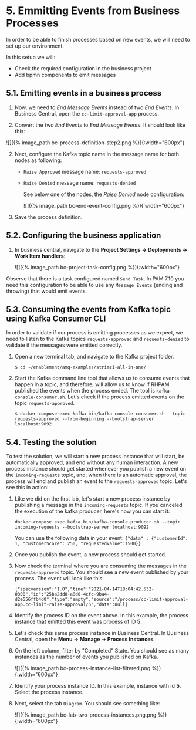 # 5. Emmitting Events from Business Processes

In order to be able to finish processes based on new events, we will need to set up our environment.

In this setup we will:

- Check the required configuration in the business project
- Add bpmn components to emit messages

## 5.1. Emitting events in a business process

1. Now, we need to _End Message Events_  instead of two _End Events_. In Business Central, open the `cc-limit-approval-app` process.

2. Convert the two _End Events_ to _End Message Events_. It should look like this:

  ![]({% image_path bc-process-definition-step2.png %}){:width="600px"}

2. Next, configure the Kafka topic name in the message name for both nodes as following:

	  * `Raise Approved` message name: `requests-approved`
	  * `Raise Denied` message name: `requests-denied`

		See below one of the nodes, the _Raise Denied_ node configuration:

	  	![]({% image_path bc-end-event-config.png %}){:width="600px"}

3. 	Save the process definition.

## 5.2. Configuring the business application

1. In business central, navigate to the **Project Settings -> Deployments -> Work Item handlers**: 

 	 ![]({% image_path bc-project-task-config.png %}){:width="600px"}

Observe that there is a task configured named `Send Task`. In PAM 7.10 you need this configuration to be able to use any `Message Events` (ending and throwing) that would emit events. 

## 5.3. Consuming the events from Kafka topic using Kafka Consumer CLI

In order to validate if our process is emitting processes as we expect, we need to listen to the Kafka topics `requests-approved` and `requests-denied` to validate if the messages were emitted correctly.


1. Open a new terminal tab, and navigate to the Kafka project folder. 

	```
	$ cd ~/enablement/amq-examples/strimzi-all-in-one/
	```

2. Start the Kafka command line tool that allows us to consume events that happen in a topic, and therefore, will allow us to know if RHPAM published the events when the process ended. The tool is `kafka-console-consumer.sh`. Let's check if the process emitted events on the topic `requests-approved`.

	```
	$ docker-compose exec kafka bin/kafka-console-consumer.sh --topic requests-approved --from-beginning --bootstrap-server localhost:9092
	```

## 5.4. Testing the solution

To test the solution, we will start a new process instance that will start, be automatically approved, and end without any human interaction. A new process instance should get started whenever you publish a new event on the `incoming-requests` topic, and, when there is an automatic approval, the process will end and publish an event to the `requests-approved` topic. Let's see this in action:

1. Like we did on the first lab, let's start a new process instance by publishing a message in the `incoming-requests` topic. If you canceled the execution of the kafka producer, here's how you can start it:

	```
	docker-compose exec kafka bin/kafka-console-producer.sh --topic incoming-requests --bootstrap-server localhost:9092
	```

	You can use the following data in your event: `{"data" : {"customerId": 1, "customerScore": 250, "requestedValue":1500}}`

2. Once you publish the event, a new process should get started.

3. Now check the terminal where you are consuming the messages in the `requests-approved` topic. You should see a new event published by your process. The event will look like this:

	```
	{"specversion":"1.0","time":"2021-04-14T18:04:42.532-0300","id":"25ba2dd0-a8d0-4cfc-9ba4-d2e556ffb4d0","type":"empty","source":"/process/cc-limit-approval-app.cc-limit-raise-approval/5","data":null}
	```

3. Identify the process ID on the event above. In this example, the process instance that emitted this event was process of ID **5**. 

4. Let's check this same process instance in Business Central. In Business Central, open the **Menu -> Manage -> Process Instances**. 

4. On the left column, filter by "Completed" State. You should see as many instances as the number of events you published on Kafka. 

	![]({% image_path bc-process-instance-list-filtered.png %}){:width="600px"}

5. Identify your process instance ID. In this example, instance with id **5**. Select the process instance. 

6. Next, select the tab `Diagram`. You should see something like: 

	![]({% image_path bc-lab-two-process-instances.png.png %}){:width="600px"}